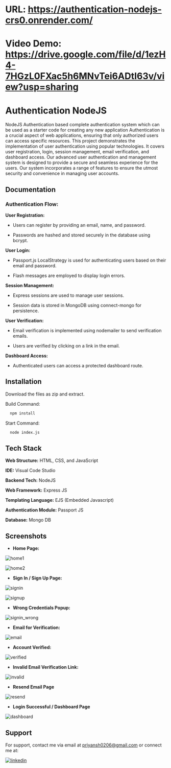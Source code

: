 # **URL:** https://authentication-nodejs-crs0.onrender.com/

# **Video Demo:** https://drive.google.com/file/d/1ezH4-7HGzL0FXac5h6MNvTei6ADtI63v/view?usp=sharing

# Authentication NodeJS

NodeJS Authentication based complete authentication system which can be used as a starter code for creating any new application
Authentication is a crucial aspect of web applications, ensuring that only authorized users can access specific resources. This project demonstrates the implementation of user authentication using popular technologies. It covers user registration, login, session management, email verification, and dashboard access. Our advanced user authentication and management system is designed to provide a secure and seamless experience for the users. Our system incorporates a range of features to ensure the utmost security and convenience in managing user accounts.


## Documentation

### Authentication Flow:

**User Registration:**

- Users can register by providing an email, name, and password.

- Passwords are hashed and stored securely in the database using bcrypt.

**User Login:**

- Passport.js LocalStrategy is used for authenticating users based on their email and password.

- Flash messages are employed to display login errors.
  
**Session Management:**

- Express sessions are used to manage user sessions.

- Session data is stored in MongoDB using connect-mongo for persistence.
  
**User Verification:**

- Email verification is implemented using nodemailer to send verification emails.

- Users are verified by clicking on a link in the email.
  
**Dashboard Access:**

- Authenticated users can access a protected dashboard route.

## Installation

Download the files as zip and extract.

Build Command:
```bash
  npm install
```

Start Command:
```bash
  node index.js
```
    
## Tech Stack

**Web Structure:** HTML, CSS, and JavaScript

**IDE:** Visual Code Studio

**Backend Tech:** NodeJS

**Web Framework:** Express JS

**Templating Language:** EJS (Embedded Javascript)

**Authentication Module:** Passport JS

**Database:** Mongo DB

## Screenshots

- **Home Page:**

![home1](https://github.com/priyansh0206/Authentication-NodeJS/assets/52272181/1d439233-39f4-49d9-bc58-1950f68669f7)

![home2](https://github.com/priyansh0206/Authentication-NodeJS/assets/52272181/6f14671b-d1cc-4a49-bb95-462fadbc0732)

- **Sign In / Sign Up Page:**

![signin](https://github.com/priyansh0206/Authentication-NodeJS/assets/52272181/d46cd014-ff76-4867-9086-ca550be63277)

![signup](https://github.com/priyansh0206/Authentication-NodeJS/assets/52272181/0e1371af-7784-420b-baab-52c468c6df20)

- **Wrong Credentials Popup:**

![signin_wrong](https://github.com/priyansh0206/Authentication-NodeJS/assets/52272181/2eb3a22e-d74a-42d9-a578-560c30ad0718)

- **Email for Verification:**
 
![email](https://github.com/priyansh0206/Authentication-NodeJS/assets/52272181/40ac2ede-9342-4c93-932d-43a8b5cb214a)

- **Account Verified:**

![verified](https://github.com/priyansh0206/Authentication-NodeJS/assets/52272181/593bf80c-97f8-4390-a037-1e8a611257a3)

- **Invalid Email Verification Link:**

![invalid](https://github.com/priyansh0206/Authentication-NodeJS/assets/52272181/297e9192-b1a4-4f7b-9791-b0813fe07c4b)

- **Resend Email Page**

![resend](https://github.com/priyansh0206/Authentication-NodeJS/assets/52272181/ecc2b255-3585-44c4-9e26-0b6693d1e743)

- **Login Successful / Dashboard Page**

![dashboard](https://github.com/priyansh0206/Authentication-NodeJS/assets/52272181/f46e9048-6b33-45bd-8b82-261366ca538c)

## Support

For support, contact me via email at priyansh0206@gmail.com or connect me at:

[![linkedin](https://img.shields.io/badge/linkedin-0A66C2?style=for-the-badge&logo=linkedin&logoColor=white)](https://www.linkedin.com/in/priyansh0206/)
